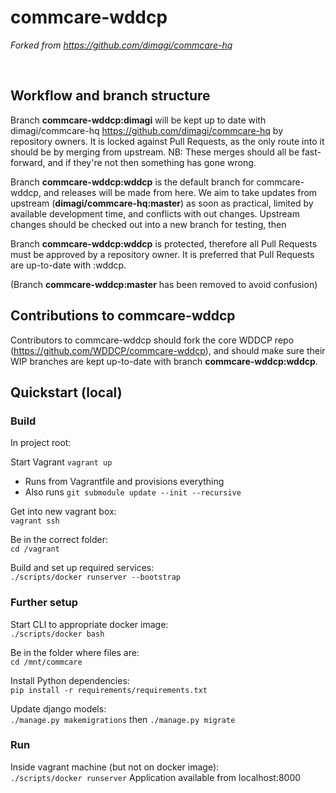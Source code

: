# commcare-wddcp
*Forked from https://github.com/dimagi/commcare-hq* 
 
<br> 

## Workflow and branch structure
Branch **commcare-wddcp:dimagi** will be kept up to date with dimagi/commcare-hq https://github.com/dimagi/commcare-hq by repository owners. It is locked against Pull Requests, as the only route into it should be by merging from upstream. NB: These merges should all be fast-forward, and if they're not then something has gone wrong.

Branch **commcare-wddcp:wddcp** is the default branch for commcare-wddcp, and releases will be made from here. We aim to take updates from upstream (**dimagi/commcare-hq:master**) as soon as practical, limited by available development time, and conflicts with out changes. Upstream changes should be checked out into a new branch for testing, then 

Branch **commcare-wddcp:wddcp** is protected, therefore all Pull Requests must be approved by a repository owner. It is preferred that Pull Requests are up-to-date with :wddcp.

(Branch **commcare-wddcp:master** has been removed to avoid confusion)

## Contributions to commcare-wddcp
Contributors to commcare-wddcp should fork the core WDDCP repo (https://github.com/WDDCP/commcare-wddcp), and should make sure their WIP branches are kept up-to-date with branch **commcare-wddcp:wddcp**.

## Quickstart (local)
### Build
In project root:<br>

Start Vagrant
`vagrant up` 
 - Runs from Vagrantfile and provisions everything
 - Also runs `git submodule update --init --recursive`

Get into new vagrant box: <br>
`vagrant ssh`

Be in the correct folder: <br>
`cd /vagrant` 

Build and set up required services: <br>
`./scripts/docker runserver --bootstrap` 

### Further setup
Start CLI to appropriate docker image: <br>
`./scripts/docker bash` 

Be in the folder where files are: <br>
`cd /mnt/commcare` 

Install Python dependencies: <br>
`pip install -r requirements/requirements.txt`

Update django models: <br>
`./manage.py makemigrations` then `./manage.py migrate`

### Run
Inside vagrant machine (but not on docker image):<br>
`./scripts/docker runserver` Application  available from localhost:8000 



